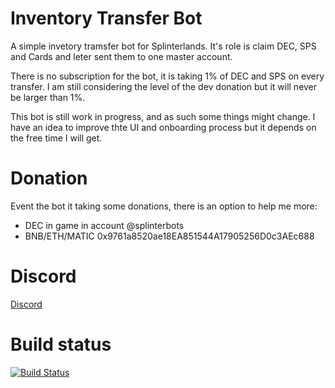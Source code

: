 # Inventory Transfer Bot 
A simple invetory tramsfer bot for Splinterlands. 
It's role is claim DEC, SPS and Cards and leter sent them to one master account.

There is no subscription for the bot, it is taking 1% of DEC and SPS on every transfer. 
I am still considering the level of the dev donation but it will never be larger than 1%. 

This bot is still work in progress, and as such some things might change. 
I have an idea to improve thte UI and onboarding process but it depends on the free time I will get.

# Donation 
Event the bot it taking some donations, there is an option to help me more:
 * DEC in game in account @splinterbots 
 * BNB/ETH/MATIC 0x9761a8520ae18EA851544A17905256D0c3AEc688

# Discord 
[Discord](https://discord.gg/N5SqVBTe)

# Build status
[![Build Status](https://dev.azure.com/be-functional/Splinterbots/_apis/build/status/ClaimBot?branchName=master)](https://dev.azure.com/be-functional/Splinterbots/_build/latest?definitionId=46&branchName=master)
